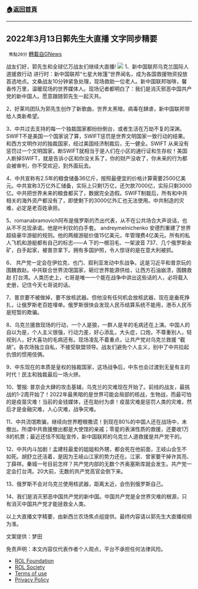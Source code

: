 ###  [:house:返回首頁](https://github.com/ourhimalayas/txt)
---


## 2022年3月13日郭先生大直播 文字同步精要
` 焦點20分` [轉載自GNews](https://gnews.org/zh-hans/2157209/)

战友们好，郭先生和全球亿万战友们继续大直播!
![](https://assets.gnews.org/wp-content/uploads/2022/03/miles-1.jpg)
1、新中国联邦乌克兰国际人道援救行动 进行时：新中国联邦“七星大帐篷”世界闻名，成为各国救援物资投放首选地点。文桑战友10分钟紧急处理，现场救助一位老人。新中国联邦咖啡，馨香传万里，温暖现场的世界媒体人。现场记者都明白了：我们是消灭邪恶中国共产党的新中国人。愿意跟随郭先生一起灭共。

2、好莱坞团队为郭先生创作了新歌曲，世界太黑暗，病毒在肆虐，新中国联邦带给人类新希望。

3、中共过去支持的每一个独裁国家都纷纷倒台，或者生活在万劫不复的深渊。SWIFT不是美国一个国家说了算，SWIFT惩罚是世界文明国家一致行动的结果。和西方文明作对的独裁国家，经过美国经济制裁后，无一健全。SWIFT 从来没有惩罚过一个文明国家，断SWIFT就相当于是人们在小区的通行证和生存权！美国人断掉SWIFT，就是告诉小区和你没关系了，你的财产没收了，你未来的行为都会被审判，你不受欢迎，到外面玩去。

4、中共宣称有2.5年的粮食储备36亿斤，按照最便宜的价格计算需要2500亿美元。中共宣称3万亿外汇储备，实际上只剩1万亿，还欠款7000亿，实际只剩3000亿。中共把世界未来的粮食都买了，数据完全造假。SWIFT制裁后，所有和中共相关的海外资产都没有了，即使剩下的3000亿外汇也无法使用。中共制造的灾难，必定是老百姓承担。

5、romanabramovich阿布是俄罗斯的杰出代表，从不在公共场合大声说话，也从不不兑现承诺。他是叶利钦的白手套。 andreymelnichenko 安德烈重建了世界超级豪华游艇的规则。他的两艘游艇价值15亿美元，年管理费4亿美元。所有的私人飞机和游艇都有自己的标志——A 下的一根羽毛、一架波音 737、几个俄罗斯金矿，白手起家，被普京拿下。拥有多国护照，令人惊讶的是在意大利被抓。

6、 共产党一定会在伊拉克、也门、叙利亚发动中东战争。这是习近平和普京玩的围魏救赵。中共联合世界流氓国家，砸烂世界能源供给，让西方石油崩溃，围魏救赵 打台湾。人类历史上，七哥是唯一一个能在战争中讲出这些话的人，必将载入史册，记住今天七哥说的话。

7、普京要不被做掉，要不放核武器。但他没有任何机会放核武器，现在是垂死挣扎，让俄罗斯老百姓埋单。俄罗斯很快会发现人民币结算系统不能用，港币人民币是短暂的欺骗。

8、乌克兰援救现场的行动，一个人是狼，一群人是羊的毛病还在上演。中国人的自以为是，个人主义很强，行动力差，好心添乱，大头症，口炮，不尊重别人，轻视别人，好大喜功的毛病还有。现场凌乱不着重点，让共产党对乌克兰救援 “截胡”。各农场独立自私，不接受联盟领导。战友们避免个人主义，别中了中共拉起仇恨的惯用伎俩。

9、中东现在的本质是皇权的独裁国家，这场战争后，中东也会过渡到无皇有主的时代！民主和独裁最后一场火拼。

10、警报: 普京会大肆的攻击基辅，乌克兰的灾难现在开始了。前线的战友，最挑战的1-2周开始了！2022年最黑暗的是世界可能会局部的核战，生物战，而最可怕的是疫苗灾难！当前的金钱媒体，还在助纣为虐！疫苗灾难是惩罚人类的灾难，然后才是金融灾难，人心灾难，战争灾难。

11、中共流氓欺骗，继续向世界瞪眼撒谎！到现在80%的中国人还在战场中，未撤出。所谓中共救援撤出都是大使馆的亲戚；零星的表演性质的救援，还要收1万8的机票；最近还恬不知耻宣传，新中国联邦的乌克兰人道救援是共产党干的。

12、中共内斗加剧！孟建柱最爱的姐姐和外甥，都会死在他前面，王岐山会生不如死。胡舒立还活着，是因为王岐山江家的势力还在。江家、曾家要干掉许其亮、丁薛祥。秦城一号目前怎样？共产党内部的无数个齐奥塞斯库就会发生。共产党一定会打台湾。20大前，无数的共产党高官会倒下来。

13、俄罗斯不会对乌克兰使用核武器，距离太近，会伤到俄罗斯自己。

14、我们是消灭邪恶中国共产党的新中国。中国共产党是全世界灾难的根源，只有消灭中国共产党才能拯救全人类。

以上大直播文字精要，由新西兰农场焦点组提供。最终内容请以郭先生大直播视频为准。

文案提供：梦田

 

免责声明：本文内容仅代表作者个人观点，平台不承担任何法律风险。

- [ROL Foundation](https://rolfoundation.org/)
- [ROL Society](https://rolsociety.org/)
- [Terms of use](https://gnews.org/terms-of-use-3/)
- [Privacy Policy](https://gnews.org/privacy-policy/)
